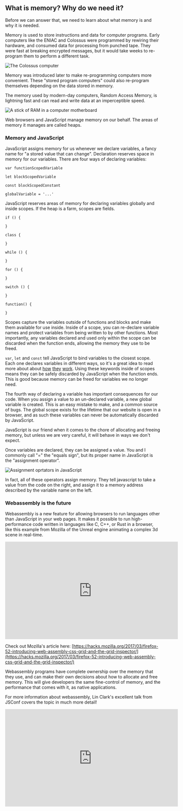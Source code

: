 <!-- DON'T FORGET TO RECORD! -->
## What is memory? Why do we need it?
Before we can answer that, we need to learn about what memory is and why it is needed.

Memory is used to store instructions and data for computer programs. Early computers like the ENIAC and Colossus were programmed by rewiring their hardware, and consumed data for processing from punched tape. They were fast at breaking encrypted messages, but it would take weeks to re-program them to perform a different task.

![The Colossus computer](images/colossus.jpg)

Memory was introduced later to make re-programming computers more convenient. These "stored program computers" could also re-program themselves depending on the data stored in memory.

The memory used by modern-day computers, Random Access Memory, is lightning fast and can read and write data at an imperceptible speed.

![A stick of RAM in a computer motherboard](images/ram.jpg)

Web browsers and JavaScript manage memory on our behalf. The areas of memory it manages are called heaps.

### Memory and JavaScript
JavaScript assigns memory for us whenever we declare variables, a fancy name for "a stored value that can change". Declaration reserves space in memory for our variables. There are four ways of declaring variables:

`var functionScopedVariable`

`let blockScopedVariable`

`const blockScopedConstant`

`globalVariable = '...'`

JavaScript reserves areas of memory for declaring variables globally and inside scopes. If the heap is a farm, scopes are fields.

```
if () {

}

class {

}

while () {

}

for () {

}

switch () {

}

function() {

}
```

Scopes capture the variables outside of functions and blocks and make them available for use inside. Inside of a scope, you can re-declare variable names and protect variables from being written to by other functions. Most importantly, any variables declared and used only within the scope can be discarded when the function ends, allowing the memory they use to be freed.

`var`, `let` and `const` tell JavaScript to bind variables to the closest scope. Each one declares variables in different ways, so it's a great idea to read more about about [how](https://developer.mozilla.org/en/docs/Web/JavaScript/Reference/Statements/let) [they](https://developer.mozilla.org/en-US/docs/Web/JavaScript/Reference/Statements/const) [work](https://developer.mozilla.org/en-US/docs/Web/JavaScript/Reference/Statements/var). Using these keywords inside of scopes means they can be safely discarded by JavaScript when the function ends. This is good because memory can be freed for variables we no longer need.

The fourth way of declaring a variable has important consequences for our code. When you assign a value to an un-declared variable, a new global variable is created. This is an easy mistake to make, and a common source of bugs. The global scope exists for the lifetime that our website is open in a browser, and as such these variables can never be automatically discarded by JavaScript.

JavaScript is our friend when it comes to the chore of allocating and freeing memory, but unless we are very careful, it will behave in ways we don't expect.

Once variables are declared, they can be assigned a value. You and I commonly call "=" the "equals sign", but its proper name in JavaScript is the "assignment operator".

![Assignment oprtators in JavaScript](images/assignment-operators.png)

In fact, all of these operators assign memory. They tell javascript to take a value from the code on the right, and assign it to a memory address described by the variable name on the left.

### Webassembly is the future
Webassembly is a new feature for allowing browsers to run languages other than JavaScript in your web pages. It makes it possible to run high-performance code written in languages like C, C++, or Rust in a browser, like this example from Mozilla of the Unreal engine animating a complex 3d scene in real-time.

<iframe width="560" height="315" src="https://www.youtube.com/embed/TwuIRcpeUWE" frameborder="0" allowfullscreen></iframe>

Check out Mozilla's article here: [https://hacks.mozilla.org/2017/03/firefox-52-introducing-web-assembly-css-grid-and-the-grid-inspector/](https://hacks.mozilla.org/2017/03/firefox-52-introducing-web-assembly-css-grid-and-the-grid-inspector/)

Webassembly programs have complete ownership over the memory that they use, and can make their own decisions about how to allocate and free memory. This will give developers the same fine-control of memory, and the performance that comes with it, as native applications.

For more information about webassembly, Lin Clark's excellent talk from JSConf covers the topic in much more detail!

<iframe width="560" height="315" src="https://www.youtube.com/embed/HktWin_LPf4" frameborder="0" allowfullscreen></iframe>
